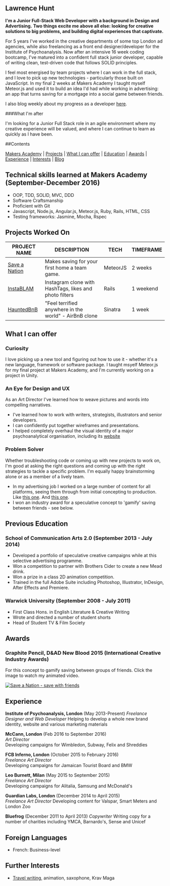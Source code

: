 ## Lawrence Hunt

**I'm a Junior Full-Stack Web Developer with a background in Design and Advertising.**
**Two things excite me above all else: looking for creative solutions to big problems, and building digital experiences that captivate.**

For 5 years I've worked in the creative departments of some top London ad agencies, while also freelancing as a front end designer/developer for the Institute of Psychoanalysis.
Now after an intensive 16 week coding bootcamp, I've matured into a confident full stack junior developer, capable of writing clean, test-driven code that follows SOLID principles.

I feel most energised by team projects where I can work in the full stack, and I love to pick up new technologies - particularly those built on JavaScript.
In my final 2 weeks at Makers Academy I taught myself Meteor.js and used it to build an idea I'd had while working in advertising: an app that turns saving for a mortgage into a social game between friends.

I also blog weekly about my progress as a developer [here](https://medium.com/@lawrencehunt).

###What I'm after

I'm looking for a Junior Full Stack role in an agile environment where my creative experience will be valued, and where I can continue to learn as quickly as I have been.



##Contents

[Makers Academy](#makers) | [Projects](#projects) | [What I can offer](#skills) | [Education](#education) | [Awards](#awards) | [Experience](#experience) | [Interests](#interests) | [Blog](https://medium.com/@lawrencehunt)




## <a name="makers"> Technical skills learned at Makers Academy (September-December 2016)</a>

- OOP, TDD, SOLID, MVC, DDD
- Software Craftsmanship
- Proficient with Git
- Javascript, Node.js, Angular.js, Meteor.js, Ruby, Rails, HTML, CSS
- Testing frameworks: Jasmine, Mocha, Rspec




## <a name="projects"> Projects Worked On </a>

|                     PROJECT NAME                        |                     DESCRIPTION                       | TECH           | TIMEFRAME
|---------------------------------------------------------|-------------------------------------------------------|----------------|-----------
|[Save a Nation](https://github.com/LawrenceHunt/saveanation)| Makes saving for your first home a team game.      | MeteorJS       | 2 weeks
|[InstaBLAM](https://github.com/LawrenceHunt/InstaBLAM)   | Instagram clone with HashTags, likes and photo filters| Rails          | 1 weekend                        
|[HauntedBnB](https://github.com/LawrenceHunt/makersbnb)  | "Feel terrified anywhere in the world" - AirBnB clone | Sinatra        | 1 week





## <a name="skills"> What I can offer </a>

### Curiosity

I love picking up a new tool and figuring out how to use it - whether it's a new language, framework or software package.
I taught msyelf Meteor.js for my final project at Makers Academy, and I'm currently working on a project in Unity.

### An Eye for Design and UX

As an Art Director I've learned how to weave pictures and words into compelling narratives.

- I've learned how to work with writers, strategists, illustrators and senior developers.
- I can confidently put together wireframes and presentations.
- I helped completely overhaul the visual identity of a major psychoanalytical organisation, including its [website](https://www.psychoanalysis.org.uk)

### Problem Solver

Whether troubleshooting code or coming up with new projects to work on, I'm good at asking the right questions and coming up with the right strategies to tackle a specific problem.
I'm equally happy brainstorming alone or as a member of a lively team.

- In my advertising job I worked on a large number of content for all platforms, seeing them through from initial concepting to production.
  Like [this one](https://vimeo.com/132842374). And [this one](http://huntzachy.com/work/subway/).
- I won an industry award for a speculative concept to 'gamify' saving between friends - see below.





## <a name="education"> Previous Education </a>

### School of Communication Arts 2.0 (September 2013 - July 2014)

- Developed a portfolio of speculative creative campaigns while at this selective advertising programme.
- Won a competition to partner with Brothers Cider to create a new Mead drink.
- Won a prize in a class 2D animation competition.
- Trained in the full Adobe Suite including Photoshop, Illustrator, InDesign, After Effects and Premiere.

### Warwick University (September 2008 - July 2011)

- First Class Hons. in English Literature & Creative Writing
- Wrote and directed a number of student shorts
- Head of Student TV & Film Society






## <a name="awards"> Awards </a>

### Graphite Pencil, D&AD New Blood 2015 (International Creative Industry Awards)
For this concept to gamify saving between groups of friends.
Click the image to watch my animated video.


[![Save a Nation - save with friends](http://img.youtube.com/vi/RSRq5E6t5dU/0.jpg)](http://www.youtube.com/watch?v=RSRq5E6t5dU)





## <a name="experience"> Experience </a>

**Institute of Psychoanalysis, London** (May 2013-Present)
*Freelance Designer and Web Developer*
Helping to develop a whole new brand identity, website and various marketing materials

**McCann, London** (Feb 2016 to September 2016)    
*Art Director*  
Developing campaigns for Wimbledon, Subway, Felix and Shreddies

**FCB Inferno, London** (October 2015 to February 2016)    
*Freelance Art Director*  
Developing campaigns for Jamaican Tourist Board and BMW

**Leo Burnett, Milan** (May 2015 to September 2015)   
*Freelance Art Director*  
Developing campaigns for Alitalia, Samsung and McDonald's

**Guardian Labs, London** (December 2014 to April 2015)   
*Freelance Art Director*
Developing content for Valspar, Smart Meters and London Zoo

**Bluefrog** (December 2011 to April 2013)
*Copywriter*
Writing copy for a number of charities including YMCA, Barnardo's, Sense and Unicef



## Foreign Languages

- French: Business-level


## <a name = "interests">Further Interests</a>

- [Travel writing](http://www.fluxmagazine.com/antwerp-takes-the-spotlight/), animation, saxophone, Krav Maga
